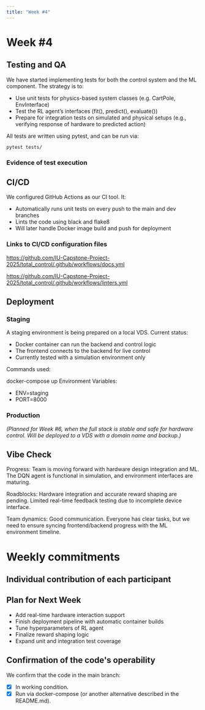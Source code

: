 ```yaml
---
title: "Week #4"
---
```


# Week #4

## Testing and QA

We have started implementing tests for both the control system and the ML component. The strategy is to:
- Use unit tests for physics-based system classes (e.g. CartPole, EnvInterface)
- Test the RL agent’s interfaces (fit(), predict(), evaluate())
- Prepare for integration tests on simulated and physical setups (e.g., verifying response of hardware to predicted action)

All tests are written using pytest, and can be run via:
```
pytest tests/
```
### Evidence of test execution

<!-- Screenshots will go here later -->

## CI/CD

We configured GitHub Actions as our CI tool. It:
- Automatically runs unit tests on every push to the main and dev branches
- Lints the code using black and flake8
- Will later handle Docker image build and push for deployment

### Links to CI/CD configuration files

https://github.com/IU-Capstone-Project-2025/total_control/.github/workflows/docs.yml

https://github.com/IU-Capstone-Project-2025/total_control/.github/workflows/linters.yml


## Deployment

### Staging

A staging environment is being prepared on a local VDS. Current status:
- Docker container can run the backend and control logic
- The frontend connects to the backend for live control
- Currently tested with a simulation environment only

Commands used:

docker-compose up
Environment Variables:
- ENV=staging
- PORT=8000

### Production

*(Planned for Week #6, when the full stack is stable and safe for hardware control. Will be deployed to a VDS with a domain name and backup.)*

## Vibe Check

Progress: Team is moving forward with hardware design integration and ML. The DQN agent is functional in simulation, and environment interfaces are maturing.

Roadblocks: Hardware integration and accurate reward shaping are pending. Limited real-time feedback testing due to incomplete device interface.

Team dynamics: Good communication. Everyone has clear tasks, but we need to ensure syncing frontend/backend progress with the ML environment timeline.

# Weekly commitments

## Individual contribution of each participant


## Plan for Next Week

- Add real-time hardware interaction support  
- Finish deployment pipeline with automatic container builds  
- Tune hyperparameters of RL agent  
- Finalize reward shaping logic  
- Expand unit and integration test coverage

## Confirmation of the code's operability

We confirm that the code in the main branch:
- [x] In working condition.
- [x] Run via docker-compose (or another alternative described in the README.md).
